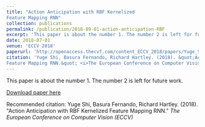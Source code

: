 ```yaml
---
title: "Action Anticipation with RBF Kernelized
Feature Mapping RNN"
collection: publications
permalink: /publication/2018-09-01-action-anticipation-RBF
excerpt: 'This paper is about the number 1. The number 2 is left for future work.'
date: 2018-07-01
venue: 'ECCV 2018'
paperurl: 'http://openaccess.thecvf.com/content_ECCV_2018/papers/Yuge_Shi_Action_Anticipation_with_ECCV_2018_paper.pdf'
citation: 'Yuge Shi, Basura Fernando, Richard Hartley. (2018). &quot;Action Anticipation with RBF Kernelized
Feature Mapping RNN.&quot; <i>The European Conference on Computer Vision (ECCV)</i>'
---
```

This paper is about the number 1. The number 2 is left for future work.

[Download paper here](http://openaccess.thecvf.com/content_ECCV_2018/papers/Yuge_Shi_Action_Anticipation_with_ECCV_2018_paper.pdf)

Recommended citation: Yuge Shi, Basura Fernando, Richard Hartley. (2018). "Action Anticipation with RBF Kernelized
Feature Mapping RNN." <i>The European Conference on Computer Vision (ECCV)</i>
